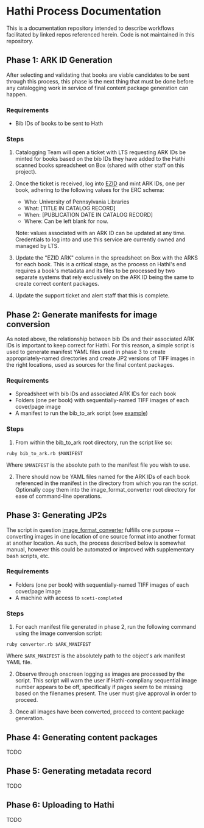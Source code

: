 # Hathi Process Documentation

This is a documentation repository intended to describe workflows facilitated by linked repos referenced herein.  Code is not maintained in this repository.

## Phase 1: ARK ID Generation

After selecting and validating that books are viable candidates to be sent through this process, this phase is the next thing that must be done before any catalogging work in service of final content package generation can happen. 

### Requirements
* Bib IDs of books to be sent to Hath

### Steps
1. Catalogging Team will open a ticket with LTS requesting ARK IDs be minted for books based on the bib IDs they have added to the Hathi scanned books spreadsheet on Box (shared with other staff on this project). 

2. Once the ticket is received, log into [EZID](https://ezid.cdlib.org/) and mint ARK IDs, one per book, adhering to the following values for the ERC schema:
    * Who: University of Pennsylvania Libraries
    * What: [TITLE IN CATALOG RECORD]
    * When: [PUBLICATION DATE IN CATALOG RECORD]
    * Where: Can be left blank for now.
    
    Note: values associated with an ARK ID can be updated at any time.  Credentials to log into and use this service are currently owned and managed by LTS.
    
3. Update the "EZID ARK" column in the spreadsheet on Box with the ARKS for each book.  This is a critical stage, as the process on Hathi's end requires a book's metadata and its files to be processed by two separate systems that rely exclusively on the ARK ID being the same to create correct content packages.

4. Update the support ticket and alert staff that this is complete.

## Phase 2: Generate manifests for image conversion

As noted above, the relationship between bib IDs and their associated ARK IDs is important to keep correct for Hathi.  For this reason, a simple script is used to generate manifest YAML files used in phase 3 to create appropriately-named directories and create JP2 versions of TIFF images in the right locations, used as sources for the final content packages.

### Requirements
* Spreadsheet with bib IDs and associated ARK IDs for each book
* Folders (one per book) with sequentially-named TIFF images of each cover/page image
* A manifest to run the bib_to_ark script (see [example](examples/bib_to_ark_manifest.example))

### Steps

1. From within the bib_to_ark root directory, run the script like so:
```
ruby bib_to_ark.rb $MANIFEST
```
Where ```$MANIFEST``` is the absolute path to the manifest file you wish to use.

2. There should now be YAML files named for the ARK IDs of each book referenced in the manifest in the directory from which you ran the script. Optionally copy them into the image_format_converter root directory for ease of command-line operations.

## Phase 3: Generating JP2s

The script in question [image_format_converter](image_format_converter) fulfills one purpose -- converting images in one location of one source format into another format at another location.  As such, the process described below is somewhat manual, however this could be automated or improved with supplementary bash scripts, etc.

### Requirements
* Folders (one per book) with sequentially-named TIFF images of each cover/page image
* A machine with access to ```sceti-completed```

### Steps
1. For each manifest file generated in phase 2, run the following command using the image conversion script:
```
ruby converter.rb $ARK_MANIFEST
```
Where ```$ARK_MANIFEST``` is the absolutely path to the object's ark manifest YAML file.

2. Observe through onscreen logging as images are processed by the script.  This script will warn the user if Hathi-compliany sequential image number appears to be off, specifically if pages seem to be missing based on the filenames present.  The user must give approval in order to proceed.

3. Once all images have been converted, proceed to content package generation.
 
## Phase 4: Generating content packages

 TODO
 
## Phase 5: Generating metadata record
 
 TODO
## Phase 6: Uploading to Hathi

 TODO